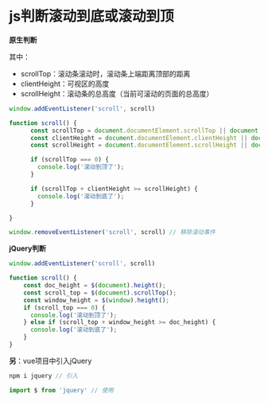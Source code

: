 # js判断滚动到底或滚动到顶

**原生判断**

其中：

- scrollTop：滚动条滚动时，滚动条上端距离顶部的距离
- clientHeight：可视区的高度
- scrollHeight：滚动条的总高度（当前可滚动的页面的总高度）

```javascript
window.addEventListener('scroll', scroll)

function scroll() {
      const scrollTop = document.documentElement.scrollTop || document.body.scrollTop;
      const clientHeight = document.documentElement.clientHeight || document.body.clientHeight;
      const scrollHeight = document.documentElement.scrollHeight || document.body.scrollHeight;

      if (scrollTop === 0) {
        console.log('滚动到顶了');
      }

      if (scrollTop + clientHeight >= scrollHeight) {
        console.log('滚动到底了');
      }

}

window.removeEventListener('scroll', scroll) // 移除滚动事件
```

**jQuery判断**

```javascript
window.addEventListener('scroll', scroll)

function scroll() {
    const doc_height = $(document).height();
    const scroll_top = $(document).scrollTop();
    const window_height = $(window).height();
    if (scroll_top === 0) {
      console.log('滚动到顶了');
    } else if (scroll_top + window_height >= doc_height) {
      console.log('滚动到底了');
    }
}
```

**另**：vue项目中引入jQuery

```javascript
npm i jquery // 引入

import $ from 'jquery' // 使用
```

